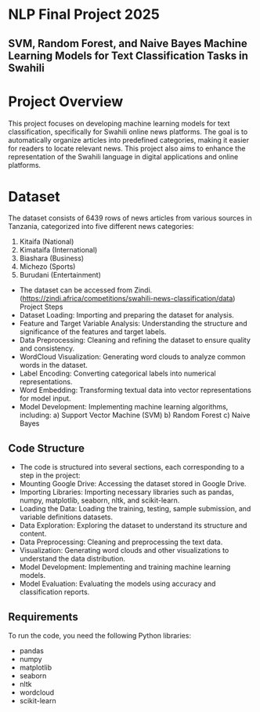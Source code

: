 # NLP Final Project 2025
## SVM, Random Forest, and Naive Bayes Machine Learning Models for Text Classification Tasks in Swahili
# Project Overview
This project focuses on developing machine learning models for text classification, specifically for Swahili online news platforms. The goal is to automatically organize articles into predefined categories, making it easier for readers to locate relevant news. This project also aims to enhance the representation of the Swahili language in digital applications and online platforms.
# Dataset
The dataset consists of 6439 rows of news articles from various sources in Tanzania, categorized into five different news categories:
1. Kitaifa (National)
2. Kimataifa (International)
3. Biashara (Business)
4. Michezo (Sports)
5. Burudani (Entertainment)

- The dataset can be accessed from Zindi. (https://zindi.africa/competitions/swahili-news-classification/data)
Project Steps
- Dataset Loading: Importing and preparing the dataset for analysis.
- Feature and Target Variable Analysis: Understanding the structure and significance of the features and target labels.
- Data Preprocessing: Cleaning and refining the dataset to ensure quality and consistency.
- WordCloud Visualization: Generating word clouds to analyze common words in the dataset.
- Label Encoding: Converting categorical labels into numerical representations.
- Word Embedding: Transforming textual data into vector representations for model input.
- Model Development: Implementing machine learning algorithms, including:
  a) Support Vector Machine (SVM)
  b) Random Forest
  c) Naive Bayes

## Code Structure
- The code is structured into several sections, each corresponding to a step in the project:
- Mounting Google Drive: Accessing the dataset stored in Google Drive.
- Importing Libraries: Importing necessary libraries such as pandas, numpy, matplotlib, seaborn, nltk, and scikit-learn.
- Loading the Data: Loading the training, testing, sample submission, and variable definitions datasets.
- Data Exploration: Exploring the dataset to understand its structure and content.
- Data Preprocessing: Cleaning and preprocessing the text data.
- Visualization: Generating word clouds and other visualizations to understand the data distribution.
- Model Development: Implementing and training machine learning models.
- Model Evaluation: Evaluating the models using accuracy and classification reports.

## Requirements
To run the code, you need the following Python libraries:
- pandas
- numpy
- matplotlib
- seaborn
- nltk
- wordcloud
- scikit-learn
